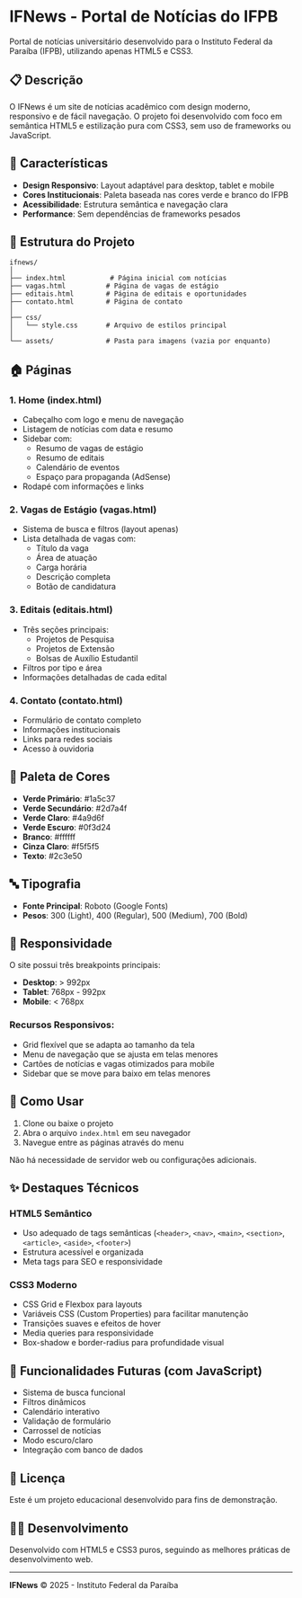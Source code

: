 # IFNews - Portal de Notícias do IFPB

Portal de notícias universitário desenvolvido para o Instituto Federal da Paraíba (IFPB), utilizando apenas HTML5 e CSS3.

## 📋 Descrição

O IFNews é um site de notícias acadêmico com design moderno, responsivo e de fácil navegação. O projeto foi desenvolvido com foco em semântica HTML5 e estilização pura com CSS3, sem uso de frameworks ou JavaScript.

## 🎨 Características

- **Design Responsivo**: Layout adaptável para desktop, tablet e mobile
- **Cores Institucionais**: Paleta baseada nas cores verde e branco do IFPB
- **Acessibilidade**: Estrutura semântica e navegação clara
- **Performance**: Sem dependências de frameworks pesados

## 📁 Estrutura do Projeto

```
ifnews/
│
├── index.html           # Página inicial com notícias
├── vagas.html          # Página de vagas de estágio
├── editais.html        # Página de editais e oportunidades
├── contato.html        # Página de contato
│
├── css/
│   └── style.css       # Arquivo de estilos principal
│
└── assets/             # Pasta para imagens (vazia por enquanto)
```

## 🏠 Páginas

### 1. Home (index.html)
- Cabeçalho com logo e menu de navegação
- Listagem de notícias com data e resumo
- Sidebar com:
  - Resumo de vagas de estágio
  - Resumo de editais
  - Calendário de eventos
  - Espaço para propaganda (AdSense)
- Rodapé com informações e links

### 2. Vagas de Estágio (vagas.html)
- Sistema de busca e filtros (layout apenas)
- Lista detalhada de vagas com:
  - Título da vaga
  - Área de atuação
  - Carga horária
  - Descrição completa
  - Botão de candidatura

### 3. Editais (editais.html)
- Três seções principais:
  - Projetos de Pesquisa
  - Projetos de Extensão
  - Bolsas de Auxílio Estudantil
- Filtros por tipo e área
- Informações detalhadas de cada edital

### 4. Contato (contato.html)
- Formulário de contato completo
- Informações institucionais
- Links para redes sociais
- Acesso à ouvidoria

## 🎨 Paleta de Cores

- **Verde Primário**: #1a5c37
- **Verde Secundário**: #2d7a4f
- **Verde Claro**: #4a9d6f
- **Verde Escuro**: #0f3d24
- **Branco**: #ffffff
- **Cinza Claro**: #f5f5f5
- **Texto**: #2c3e50

## 🔤 Tipografia

- **Fonte Principal**: Roboto (Google Fonts)
- **Pesos**: 300 (Light), 400 (Regular), 500 (Medium), 700 (Bold)

## 📱 Responsividade

O site possui três breakpoints principais:

- **Desktop**: > 992px
- **Tablet**: 768px - 992px
- **Mobile**: < 768px

### Recursos Responsivos:
- Grid flexível que se adapta ao tamanho da tela
- Menu de navegação que se ajusta em telas menores
- Cartões de notícias e vagas otimizados para mobile
- Sidebar que se move para baixo em telas menores

## 🚀 Como Usar

1. Clone ou baixe o projeto
2. Abra o arquivo `index.html` em seu navegador
3. Navegue entre as páginas através do menu

Não há necessidade de servidor web ou configurações adicionais.

## ✨ Destaques Técnicos

### HTML5 Semântico
- Uso adequado de tags semânticas (`<header>`, `<nav>`, `<main>`, `<section>`, `<article>`, `<aside>`, `<footer>`)
- Estrutura acessível e organizada
- Meta tags para SEO e responsividade

### CSS3 Moderno
- CSS Grid e Flexbox para layouts
- Variáveis CSS (Custom Properties) para facilitar manutenção
- Transições suaves e efeitos de hover
- Media queries para responsividade
- Box-shadow e border-radius para profundidade visual

## 🎯 Funcionalidades Futuras (com JavaScript)

- Sistema de busca funcional
- Filtros dinâmicos
- Calendário interativo
- Validação de formulário
- Carrossel de notícias
- Modo escuro/claro
- Integração com banco de dados

## 📝 Licença

Este é um projeto educacional desenvolvido para fins de demonstração.

## 👨‍💻 Desenvolvimento

Desenvolvido com HTML5 e CSS3 puros, seguindo as melhores práticas de desenvolvimento web.

---

**IFNews** © 2025 - Instituto Federal da Paraíba
